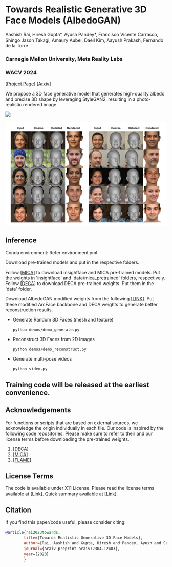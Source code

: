 # Towards Realistic Generative 3D Face Models (AlbedoGAN)

Aashish Rai, Hiresh Gupta*, Ayush Pandey*,  Francisco Vicente Carrasco, Shingo Jason Takagi, Amaury Aubel, Daeil Kim, Aayush Prakash, Fernando de la Torre

### Carnegie Mellon University, Meta Reality Labs

### WACV 2024 

[[Project Page](https://aashishrai3799.github.io/Towards-Realistic-Generative-3D-Face-Models)] [[Arxiv](https://arxiv.org/pdf/2304.12483.pdf)]

We propose a 3D face generative model that generates high-quality albedo and precise 3D shape by leveraging StyleGAN2, resulting in a photo-realistic rendered image.


![](figure_1.png)

![](supp_image.png)


## Inference

Conda environment: Refer environment.yml

Download pre-trained models and put in the respective folders. 

Follow [[MICA](https://github.com/Zielon/MICA)] to download insightface and MICA pre-trained models. Put the weights in 'insightface' and 'data/mica_pretrained' folders, respectively.
Follow [[DECA](https://github.com/yfeng95/DECA)] to download DECA pre-trained weights. Put them in the 'data' folder.

Download AlbedoGAN modified weights from the following [[LINK](https://drive.google.com/drive/folders/1nJw8rUBTLcyhvCMTDohE_KcKKtFI6Orm?usp=sharing)]. Put these modified ArcFace backbone and DECA weights to generate better reconstruction results.

- Generate Random 3D Faces (mesh and texture)
    ```
    python demos/demo_generate.py
    ```
    
- Reconstruct 3D Faces from 2D Images
    ```
    python demos/demo_reconstruct.py
    ```

- Generate multi-pose videos
    ```
    python video.py
    ```

## Training code will be released at the earliest convenience. 

## Acknowledgements

For functions or scripts that are based on external sources, we acknowledge the origin individually in each file.
Our code is inspired by the following code repositories. Please make sure to refer to their and our license terms before downloading the pre-trained weights.

1. [[DECA](https://github.com/yfeng95/DECA)]
2. [[MICA](https://github.com/Zielon/MICA)]
3. [[FLAME](https://github.com/soubhiksanyal/FLAME_PyTorch)]
    
## License Terms

The code is available under X11 License. Please read the license terms available at [[Link](https://github.com/aashishrai3799/Towards-Realistic-Generative-3D-Face-Models/blob/main/LICENSE)]. Quick summary available at [[Link](https://www.tldrlegal.com/l/x11)].

## Citation

If you find this paper/code useful, please consider citing:

```bibtex
@article{rai2023towards,
  		title={Towards Realistic Generative 3D Face Models},
  		author={Rai, Aashish and Gupta, Hiresh and Pandey, Ayush and Carrasco, Francisco Vicente and Takagi, Shingo Jason and Aubel, Amaury and Kim, Daeil and Prakash, Aayush and De la Torre, Fernando},
  		journal={arXiv preprint arXiv:2304.12483},
  		year={2023}
 		}
```
